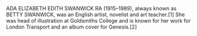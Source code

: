ADA ELIZABETH EDITH SWANWICK RA (1915–1989), always known as BETTY SWANWICK, was an English artist, novelist and art teacher.[1] She was head of illustration at Goldsmiths College and is known for her work for London Transport and an album cover for Genesis.[2]
